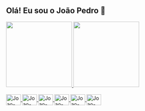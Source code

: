 ## Olá! Eu sou o João Pedro 👋

<div>
  <a href="https://github.com/Joao-Pedro-sp">
  <img height="180em" src="https://github-readme-stats.vercel.app/api?username=Joao-Pedro-sp&show_icons=true&theme=dark"/>
  <img height="180em" src="https://github-readme-stats.vercel.app/api/top-langs/?username=Joao-Pedro-sp&layout=compact&langs_count=16&theme=dark"/>
</div>    

<div style="display: inline_block"><br>
  <img align="center" alt="Joao-HTML" height="30" width="40" src="https://cdn.jsdelivr.net/gh/devicons/devicon/icons/html5/html5-original.svg">
  <img align="center" alt="Joao-CSS" height="30" width="40" src="https://cdn.jsdelivr.net/gh/devicons/devicon/icons/css3/css3-original.svg">
  <img align="center" alt="Joao-JS" height="30" width="40" src="https://cdn.jsdelivr.net/gh/devicons/devicon/icons/javascript/javascript-original.svg">
  <img align="center" alt="Joao-NodeJs" height="30" width="40" src="https://cdn.jsdelivr.net/gh/devicons/devicon/icons/nodejs/nodejs-original.svg">
  <img align="center" alt="Joao-EX" height="30" width="40" src="https://cdn.jsdelivr.net/gh/devicons/devicon/icons/express/express-original.svg">
  <img align="center" alt="Joao-React" height="30" width="40" src="https://cdn.jsdelivr.net/gh/devicons/devicon/icons/react/react-original.svg">
</div>

##
